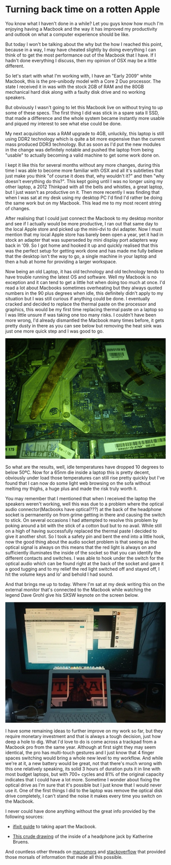 # Turning back time on a rotten Apple

You know what I haven't done in a while? Let you guys know how much I'm enjoying having a Macbook and the way it has improved my productivity and outlook on what a computer experience should be like.

But today I won't be talking about the why but the how I reached this point, because in a way, I may have cheated slightly by doing everything I can think of to get the most performance out of the Macbook that I have. If I hadn't done everything I discuss, then my opinion of OSX may be a little different.

 

So let's start with what I'm working with, I have an "Early 2009" white Macbook, this is the pre-unibody model with a Core 2 Duo processor.  The state I received it in was with the stock 2GB of RAM and the 80GB mechanical hard disk along with a faulty disk drive and no working speakers.

But obviously I wasn't going to let this Macbook live on without trying to up some of these specs. The first thing I did was stick in a spare sata II SSD, that made a difference and the whole system became instantly more usable and piqued my interest to see what else could be done.

My next acquisition was a RAM upgrade to 4GB, unluckily, this laptop is still using DDR2 technology which is quite a bit more expensive than the current mass produced DDR3 technology. But as soon as I'd put the new modules in the change was definitely notable and pushed the laptop from being "usable" to actually becoming a valid machine to get some work done on.

 

I kept it like this for several months without any more changes, during this time I was able to become more familiar with OSX and all it's subtleties that just make you think "of course it does that, why wouldn't it?" and then "why doesn't everything do this?". This kept going until I was no longer using my other laptop, a 2012 Thinkpad with all the bells and whistles, a great laptop, but I just wasn't as productive on it. Then more recently I was finding that when I was sat at my desk using my desktop PC I'd find I'd rather be doing the same work but on my Macbook. This lead me to my most recent string of changes.

After realising that I could just connect the Macbook to my desktop monitor and see if I actually would be more productive, I ran out that same day to the local Apple store and picked up the mini-dvi to dvi adapter. Now I must mention that my local Apple store has barely been open a year, yet it had in stock an adapter that was superseded by mini display port adapters way back in '09. So I got home and hooked it up and quickly realised that this was the perfect setup for getting work done and has made me fully believe that the desktop isn't the way to go, a single machine in your laptop and then a hub at home for providing a larger workspace.

Now being an old Laptop, it has old technology and old technology tends to have trouble running the latest OS and software. Well my Macbook is no exception and it can tend to get a little hot when doing too much at once. I'd read a lot about Macbooks sometimes overheating but they always quoted numbers in the 90 plus degrees when idle, this definitely didn't apply to my situation but I was still curious if anything could be done. I eventually cracked and decided to replace the thermal paste on the processor and graphics, this would be my first time replacing thermal paste on a laptop so I was little unsure if was taking one too many risks. I couldn't have been more wrong, I'd already dismantled the Macbook many times before, it gets pretty dusty in there as you can see below but removing the heat sink was just one more quick step and I was good to go.

![dusty monitor](/images/posts/dusty-macbook.png)
 

So what are the results, well, idle temperatures have dropped 10 degrees to below 50ºC. Now for a 65nm die inside a laptop this is pretty decent, obviously under load those temperatures can still rise pretty quickly but I've found that I can now do some light web browsing on the sofa without melting my thighs, a huge plus and made the risk truly worth it.

You may remember that I mentioned that when I received the laptop the speakers weren't working, well this was due to a problem where the optical audio connector(Macbooks have optical???) at the back of the headphone socket is permanently on from grime getting in there and causing the switch to stick. On several occasions I had attempted to resolve this problem by poking around a bit with the stick of a cotton bud but to no avail. While still on a high of having successfully replaced the thermal paste I decided to give it another shot. So I took a safety pin and bent the end into a little hook, now the good thing about the audio socket problem is that seeing as the optical signal is always on this means that the red light is always on and sufficiently illuminates the inside of the socket so that you can identify the different contacts and switches. I was able to hook under the switch for the optical audio which can be found right at the back of the socket and gave it a good tugging and to my relief the red light switched off and stayed off, I hit the volume keys and lo' and behold I had sound.

And that brings me up to today. Where I'm sat at my desk writing this on the external monitor that's connected to the Macbook while watching the legend Dave Grohl give his SXSW keynote on the screen below.

![dual monitor](/images/posts/dual-monitor.jpg)


I have some remaining ideas to further improve on my work so far, but they require monetary investment and that is always a tough decision, just how deep a hole to dig. What I'd love to do is come across a trackpad from a Macbook pro from the same year. Although at first sight they may seem identical, the pro has multi-touch gestures and I  just know that 4 finger spaces switching would bring a whole new level to my workflow. And while we're at it, a new battery would be great, not that there's much wrong with this one relatively speaking, its solid 3 hours of duration puts it in line with most budget laptops, but with 700+ cycles and 81% of the original capacity indicates that I could have a lot more. Sometime I wonder about fixing the optical drive as I'm sure that it's possible but I just know that I would never use it. One of the first things I did to the laptop was remove the optical disk drive completely, I can't stand the noise it makes every time you switch on the Macbook.

 

 

I never could have done anything without the great info provided by the following sources:

- [ifixit guide](http://www.ifixit.com/Device/Mac) to taking apart the Macbook.

- [This crude drawing](http://www.facebook.com/photo.php?fbid=10150168825311304&set=a.10150168825306304.300375.599361303&type=1&theater) of the inside of a headphone jack by Katherine Bruens.

And countless other threads on [macrumors](http://www.macrumors.com/) and [stackoverflow](http://stackoverflow.com/) that provided those morsals of information that made all this possible.